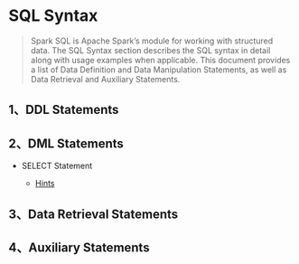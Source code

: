 # SQL Syntax

> Spark SQL is Apache Spark’s module for working with structured data. The SQL Syntax section describes the SQL syntax in detail along with usage examples when applicable. This document provides a list of Data Definition and Data Manipulation Statements, as well as Data Retrieval and Auxiliary Statements.


## 1、DDL Statements

## 2、DML Statements

- SELECT Statement

	- [Hints](https://github.com/ZGG2016/spark-website/blob/master/Programming%20Guides/Spark%20SQL%2C%20DataFrames%20and%20Datasets%20Guide/SQL%20Reference/SQL%20Syntax/Hints.md)

## 3、Data Retrieval Statements

## 4、Auxiliary Statements